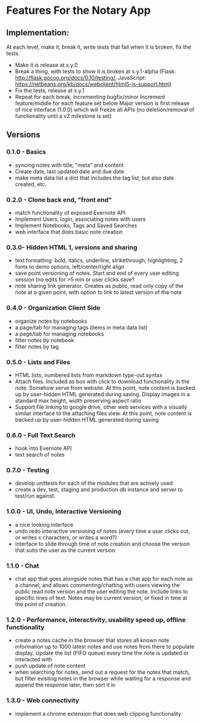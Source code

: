 # Features For the Notary App

## Implementation:

At each level, make it, break it, write tests that fail when it is broken, fix the tests.
- Make it is release at x.y.0
- Break a thing, with tests to show it is broken at x.y.1-alpha (Flask: http://flask.pocoo.org/docs/0.10/testing/, JavaScript: https://netbeans.org/kb/docs/webclient/html5-js-support.html)
- Fix the tests, release at x.y.1
- Repeat for each break, incrementing bugfix/minor
Increment feature/middle for each feature set below
Major version is first release of nice interface (1.0.0) which will freeze all APIs (no deletion/removal of functionality until a v2 milestone is set)


## Versions
### 0.1.0 - Basics
- syncing notes with title, "meta" and content
- Create date, last updated date and due date
- make meta data list a dict that includes the tag list, but also date created, etc.

### 0.2.0 - Clone back end, "front end"
- match functionality of exposed Evernote API
- Implement Users, login, associating notes with users
- Implement Notebooks, Tags and Saved Searches
- web interface that does basic note creation

### 0.3.0- Hidden HTML 1, versions and sharing
- text formatting: bold, italics, underline, strikethrough, highlighting, 2 fonts to demo options, left/center/right align
- save point versioning of notes. Start and end of every user editing session (no edits for >5 min or user clicks save?
- note sharing link generator. Creates as public, read only copy of the note at a given point, with option to link to latest version of the note

### 0.4.0 - Organization Client Side
- organize notes by notebooks
- a page/tab for managing tags (items in meta data list)
- a page/tab for managing notebooks
- filter notes by notebook
- filter notes by tag

### 0.5.0 - Lists and Files
- HTML lists, numbered lists from markdown type-out syntax
- Attach files. Included as box with click to download functionality in the note. Somehow serve from website. At this point, note content is backed up by user-hidden HTML generated during saving. Display images in a standard max height, width preserving aspect ratio
- Support file linking to google drive, other web services with a visually similar interface to the attaching files view. At this point, note content is backed up by user-hidden HTML generated during saving

### 0.6.0 - Full Text Search
- hook into Evernote API
- text search of notes

### 0.7.0 - Testing
- develop unittests for each of the modules that are actively used
- create a dev, test, staging and production db instance and server to test/run against.

### 1.0.0 - UI, Undo, Interactive Versioning
- a nice looking interface
- undo redo interactive versioning of notes (every time a user clicks out, or writes x characters, or writes a word?)
- interface to slide through time of note creation and choose the version that suits the user as the current version

### 1.1.0 - Chat
- chat app that goes alongside notes that has a chat app for each note as a channel, and allows commenting/chatting with users viewing the public read note version and the user editing the note. Include links to specific lines of text. Notes may be current version, or fixed in time at the point of creation.

### 1.2.0 - Performance, interactivity, usability speed up, offline functionality
- create a notes cache in the browser that stores all known note information up to 1000 latest notes and use notes from there to populate display. Update the list (FIFO queue) every time the note is updated or interacted with
- push update of note content
- when searching for notes, send out a request for the notes that match, but filter existing notes in the browser while waiting for a response and append the response later, then sort it in

### 1.3.0 - Web connectivity
- implement a chrome extension that does web clipping functionality
